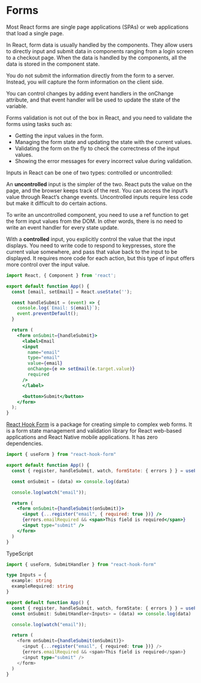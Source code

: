 # Forms

Most React forms are single page applications (SPAs) or web applications that load a single page.

In React, form data is usually handled by the components. They allow users to directly input and submit data in components ranging from a login screen to a checkout page. When the data is handled by the components, all the data is stored in the component state.

You do not submit the information directly from the form to a server. Instead, you will capture the form information on the client side.

You can control changes by adding event handlers in the onChange attribute, and that event handler will be used to update the state of the variable.

Forms validation is not out of the box in React, and you need to validate the forms using tasks such as:
- Getting the input values in the form.
- Managing the form state and updating the state with the current values.
- Validating the form on the fly to check the correctness of the input values.
- Showing the error messages for every incorrect value during validation.

Inputs in React can be one of two types: controlled or uncontrolled:

An **uncontrolled** input is the simpler of the two. React puts the value on the page, and the browser keeps track of the rest. You can access the input’s value through React’s change events. Uncontrolled inputs require less code but make it difficult to do certain actions.

To write an uncontrolled component, you need to use a ref function to get the form input values from the DOM. In other words, there is no need to write an event handler for every state update.

With a **controlled** input, you explicitly control the value that the input displays. You need to write code to respond to keypresses, store the current value somewhere, and pass that value back to the input to be displayed. It requires more code for each action, but this type of input offers more control over the input value.

```jsx
import React, { Component } from 'react';

export default function App() {
  const [email, setEmail] = React.useState('');

  const handleSubmit = (event) => {
    console.log(`Email: ${email}`);
    event.preventDefault();
  }

  return (
    <form onSubmit={handleSubmit}>
      <label>Email
      <input
        name="email"
        type="email"
        value={email}
        onChange={e => setEmail(e.target.value)}
        required
      />
      </label>

      <button>Submit</button>
    </form>
  );
}
```

[React Hook Form](https://react-hook-form.com/) is a package for creating simple to complex web forms. It is a form state management and validation library for React web-based applications and React Native mobile applications. It has zero dependencies.

```jsx
import { useForm } from "react-hook-form"

export default function App() {
  const { register, handleSubmit, watch, formState: { errors } } = useForm()

  const onSubmit = (data) => console.log(data)

  console.log(watch("email"));

  return (
    <form onSubmit={handleSubmit(onSubmit)}>
      <input {...register("email", { required: true })} />
      {errors.emailRequired && <span>This field is required</span>}
      <input type="submit" />
    </form>
  )
}
```

TypeScript

```ts
import { useForm, SubmitHandler } from "react-hook-form"

type Inputs = {
  example: string
  exampleRequired: string
}

export default function App() {
  const { register, handleSubmit, watch, formState: { errors } } = useForm<Inputs>()
  const onSubmit: SubmitHandler<Inputs> = (data) => console.log(data)

  console.log(watch("email"));

  return (
    <form onSubmit={handleSubmit(onSubmit)}>
      <input {...register("email", { required: true })} />
      {errors.emailRequired && <span>This field is required</span>}
      <input type="submit" />
    </form>
  )
}
```

